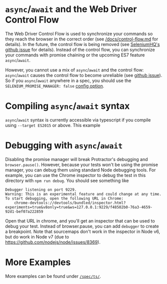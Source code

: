 `async`/`await` and the Web Driver Control Flow
===============================================

The Web Driver Control Flow is used to synchronize your commands so they reach
the browser in the correct order (see
[/docs/control-flow.md](/docs/control-flow.md) for details).  In the future, the
control flow is being removed (see [SeleniumHQ's github issue](
https://github.com/SeleniumHQ/selenium/issues/2969) for details). Instead of the
control flow, you can synchronize your commands with promise chaining or the
upcoming ES7 feature `async`/`await`.

However, you cannot use a mix of `async`/`await` and the control flow:
`async`/`await` causes the control flow to become unreliable (see
[github issue]( https://github.com/SeleniumHQ/selenium/issues/3037)).  So if you
`async`/`await` anywhere in a spec, you should use the
`SELENIUM_PROMISE_MANAGER: false` [config option](/lib/config.js#L644).

Compiling `async`/`await` syntax
================================

`async`/`await` syntax is currently accessible via typescript if you compile
using `--target ES2015` or above. This example 

Debugging with `async`/`await`
==============================

Disabling the promise manager will break Protractor's debugging and
`browser.pause()`. However, because your tests won't be using the promise 
manager, you can debug them using standard Node debugging tools. For
example, you can use the Chrome inspector to debug the test in this 
directory with `npm run debug`. You should see something like

```
Debugger listening on port 9229.
Warning: This is an experimental feature and could change at any time.
To start debugging, open the following URL in Chrome:
    chrome-devtools://devtools/bundled/inspector.html?experiments=true&v8only=true&ws=127.0.0.1:9229/f48502b0-76a3-4659-92d1-bef07a222859
```

Open that URL in chrome, and you'll get an inspector that can be
used to debug your test. Instead of browser.pause, you can add `debugger` 
to create a breakpoint.  Note that sourcemaps don't work in the inspector 
in Node v6, but do work in Node v7 (due to https://github.com/nodejs/node/issues/8369).

More Examples
=============

More examples can be found under [`/spec/ts/`](/../../spec/ts).
